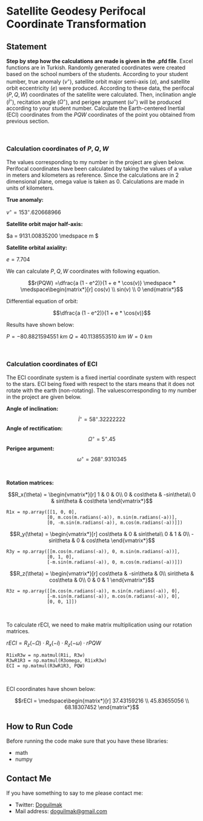
# Satellite Geodesy Perifocal Coordinate Transformation

## Statement

**Step by step how the calculations are made is given in the .pfd file**. Excel functions are in Turkish. Randomly generated coordinates were created based on the school numbers of the students. According to your student number, true anomaly ($v^◦$), satellite orbit major semi-axis ($a$), and satellite orbit eccentricity ($e$) were produced. According to these data, the perifocal ($P, Q, W$) coordinates of the satellite were calculated. Then, inclination angle ($İ^◦$), recitation angle ($Ω^◦$), and perigee argument ($ω^◦$) will be produced according to your student number. Calculate the Earth-centered Inertial (ECI) coordinates from the $PQW$ coordinates of the point you obtained from previous section.

<br>

### Calculation coordinates of  $P, Q ,W$

The values ​​corresponding to my number in the project are given below. Perifocal coordinates have been calculated by taking the values ​​of a value in meters and kilometers as reference. Since the calculations are in 2 dimensional plane, omega value is taken as 0. Calculations are made in units of kilometers.

**True anomaly:**

$v^◦ = 153^◦. 620668966$  

**Satellite orbit major half-axis:**

$a = 9131.00835200 \medspace m $

**Satellite orbital axiality:**

$e = 7.704$



We can calculate $P, Q ,W$ coordinates with following equation.

$$r(PQW) =\dfrac{a (1 - e^2)}{1 + e * \cos(v)} \medspace * \medspace\begin{matrix*}[r]  
cos(v) \\  
sin(v) \\
0
\end{matrix*}$$

Differential equation of orbit: 

$$\dfrac{a (1 - e^2)}{1 + e * \cos(v)}$$

Results have shown below:

$P = -80.8821594551 \medspace km$
$Q = 40.1138553510 \medspace km$
$W = 0 \medspace km$

<br>

### Calculation coordinates of ECI

The ECI coordinate system is a fixed inertial coordinate system with respect to the stars. ECI being fixed with respect to the stars means that it does not rotate with the earth (non-rotating). The values ​​corresponding to my number in the project are given below.

**Angle of inclination:**
$$İ^◦ = 58^◦. 32222222$$
**Angle of rectification:**
$$Ω^◦ = 5^◦.45$$
**Perigee argument:**
$$ω^◦ = 268^◦.9310345$$

<br>

**Rotation matrices:** 

$$R_x(\theta) = \begin{vmatrix*}[r]  
1 & 0 & 0\\
0 & cos\theta & -sin\theta\\  
0 & sin\theta  & cos\theta
\end{vmatrix*}$$

    R1x = np.array([[1, 0, 0],
                   [0, m.cos(m.radians(-a)), m.sin(m.radians(-a))],
                   [0, -m.sin(m.radians(-a)), m.cos(m.radians(-a))]])

$$R_y(\theta) = \begin{vmatrix*}[r]  
cos\theta & 0 & sin\theta\\
0 & 1 & 0\\  
-sin\theta & 0  & cos\theta
\end{vmatrix*}$$

    R3y = np.array([[m.cos(m.radians(-a)), 0, m.sin(m.radians(-a))],
                   [0, 1, 0],
                   [-m.sin(m.radians(-a)), 0, m.cos(m.radians(-a))]])

$$R_z(\theta) = \begin{vmatrix*}[r]  
cos\theta & -sin\theta & 0\\
sin\theta & cos\theta & 0\\  
0 & 0  & 1
\end{vmatrix*}$$

    R3z = np.array([[m.cos(m.radians(-a)), m.sin(m.radians(-a)), 0],
                   [-m.sin(m.radians(-a)), m.cos(m.radians(-a)), 0],
                   [0, 0, 1]])

<br>

To calculate rECI, we need to make matrix multiplication using our rotation matrices.

$rECI = R_z(-\Omega) ⋅ R_x(-i) ⋅ R_z(-\omega) ⋅ rPQW$

    R1ixR3w = np.matmul(R1i, R3w)
    R3wR1R3 = np.matmul(R3omega, R1ixR3w)
    ECI = np.matmul(R3wR1R3, PQW)

<br>

ECI coordinates have shown below:

$$rECI = \medspace\begin{matrix*}[r]  
37.43159216 \\  
45.83655056 \\
68.18307452
\end{matrix*}$$

## How to Run Code

Before running the code make sure that you have these libraries:

 - math 
 - numpy 


## Contact Me

If you have something to say to me please contact me: 

 - Twitter: [Doguilmak](https://twitter.com/Doguilmak)  
 - Mail address: doguilmak@gmail.com
